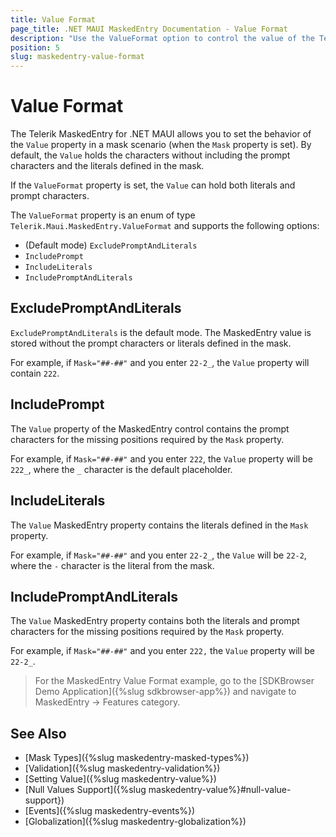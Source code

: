 ```yaml
---
title: Value Format
page_title: .NET MAUI MaskedEntry Documentation - Value Format
description: "Use the ValueFormat option to control the value of the Telerik UI for .NET MAUI MaskedEntry when its Mask property is set."
position: 5
slug: maskedentry-value-format
---
```


# Value Format

The Telerik MaskedEntry for .NET MAUI allows you to set the behavior of the `Value` property in a mask scenario (when the `Mask` property is set). By default, the `Value` holds the characters without including the prompt characters and the literals defined in the mask.

If the `ValueFormat` property is set, the `Value` can hold both literals and prompt characters.

The `ValueFormat` property is an enum of type `Telerik.Maui.MaskedEntry.ValueFormat` and supports the following options:

* (Default mode) `ExcludePromptAndLiterals`
* `IncludePrompt`
* `IncludeLiterals`
* `IncludePromptAndLiterals`


## ExcludePromptAndLiterals

`ExcludePromptAndLiterals` is the default mode. The MaskedEntry value is stored without the prompt characters or literals defined in the mask.

For example, if `Mask="##-##"` and you enter `22-2_`, the `Value` property will contain `222`.

<snippet id='textmaskedentry-excludepromptandliterals-xaml' />

## IncludePrompt

The `Value` property of the MaskedEntry control contains the prompt characters for the missing positions required by the `Mask` property.

For example, if `Mask="##-##"` and you enter `222`, the `Value` property will be `222_`, where the `_` character is the default placeholder.

<snippet id='textmaskedentry-includelprompt-xaml' />

## IncludeLiterals

The `Value` MaskedEntry property contains the literals defined in the `Mask` property.

For example, if `Mask="##-##"` and you enter `22-2_`, the `Value` will be `22-2`, where the `-` character is the literal from the mask.

<snippet id='textmaskedentry-includeliterals-xaml' />

## IncludePromptAndLiterals

The `Value` MaskedEntry property contains both the literals and prompt characters for the missing positions required by the `Mask` property.

For example, if `Mask="##-##"` and you enter `222,` the `Value` property will be `22-2_`.

<snippet id='textmaskedentry-includelpromptandliterals-xaml' />

> For the MaskedEntry Value Format example, go to the [SDKBrowser Demo Application]({%slug sdkbrowser-app%}) and navigate to MaskedEntry -> Features category.

## See Also

- [Mask Types]({%slug maskedentry-masked-types%})
- [Validation]({%slug maskedentry-validation%})
- [Setting Value]({%slug maskedentry-value%})
- [Null Values Support]({%slug maskedentry-value%}#null-value-support})
- [Events]({%slug maskedentry-events%})
- [Globalization]({%slug maskedentry-globalization%})
